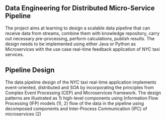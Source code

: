 ## Data Engineering for Distributed Micro-Service Pipeline
The project aims at learning to design a scalable data pipeline that can receive data from streams, combine them with knowledge repository, carry out necessary pre-processing, perform calculations, publish results. The design needs to be implemented using either Java or Python as Microservices with the use case real-time feedback application of NYC taxi services.


## Pipeline Design
The data pipeline design of the NYC taxi real-time application implements event-oriented, distributed and SOA by incorporating the principles from Complex Event Processing (CEP) and Microservices framework. The design patterns are illustrated as 1) high-level components using Information Flow Processing (IFP) models (1), 2) flow of the data in the pipeline using decomposed components and Inter-Process Communication (IPC) of microservices (2)


